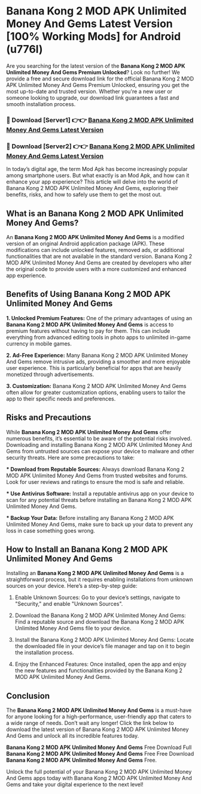 # Banana Kong 2 MOD APK Unlimited Money And Gems Latest Version [100% Working Mods] for Android (u776l)

Are you searching for the latest version of the <strong>Banana Kong 2 MOD APK Unlimited Money And Gems Premium Unlocked</strong>? Look no further! We provide a free and secure download link for the official Banana Kong 2 MOD APK Unlimited Money And Gems Premium Unlocked, ensuring you get the most up-to-date and trusted version. Whether you're a new user or someone looking to upgrade, our download link guarantees a fast and smooth installation process.


<h3>🔴 Download [Server1] 👉👉 <a href="https://getmodsapk.pages.dev?q=Banana+Kong+2+MOD+APK+Unlimited+Money+And+Gems&ref=4R3">Banana Kong 2 MOD APK Unlimited Money And Gems Latest Version</a></h3>

<h3>🔴 Download [Server2] 👉👉 <a href="https://getmodsapk.pages.dev?q=Banana+Kong+2+MOD+APK+Unlimited+Money+And+Gems&ref=4R3">Banana Kong 2 MOD APK Unlimited Money And Gems Latest Version</a></h3>


In today’s digital age, the term Mod Apk has become increasingly popular among smartphone users. But what exactly is an Mod Apk, and how can it enhance your app experience? This article will delve into the world of Banana Kong 2 MOD APK Unlimited Money And Gems, exploring their benefits, risks, and how to safely use them to get the most out.


<h2>What is an Banana Kong 2 MOD APK Unlimited Money And Gems?</h2>

An <strong>Banana Kong 2 MOD APK Unlimited Money And Gems</strong> is a modified version of an original Android application package (APK). These modifications can include unlocked features, removed ads, or additional functionalities that are not available in the standard version. Banana Kong 2 MOD APK Unlimited Money And Gems are created by developers who alter the original code to provide users with a more customized and enhanced app experience.


<h2>Benefits of Using Banana Kong 2 MOD APK Unlimited Money And Gems</h2>

<strong> 1. Unlocked Premium Features:</strong> One of the primary advantages of using an <strong>Banana Kong 2 MOD APK Unlimited Money And Gems</strong> is access to premium features without having to pay for them. This can include everything from advanced editing tools in photo apps to unlimited in-game currency in mobile games.

<strong> 2. Ad-Free Experience:</strong> Many Banana Kong 2 MOD APK Unlimited Money And Gems remove intrusive ads, providing a smoother and more enjoyable user experience. This is particularly beneficial for apps that are heavily monetized through advertisements.

<strong> 3. Customization:</strong> Banana Kong 2 MOD APK Unlimited Money And Gems often allow for greater customization options, enabling users to tailor the app to their specific needs and preferences.


<h2>Risks and Precautions</h2>

While <strong>Banana Kong 2 MOD APK Unlimited Money And Gems</strong> offer numerous benefits, it’s essential to be aware of the potential risks involved. Downloading and installing Banana Kong 2 MOD APK Unlimited Money And Gems from untrusted sources can expose your device to malware and other security threats. Here are some precautions to take:

<strong> * Download from Reputable Sources:</strong> Always download Banana Kong 2 MOD APK Unlimited Money And Gems from trusted websites and forums. Look for user reviews and ratings to ensure the mod is safe and reliable.

<strong> * Use Antivirus Software:</strong> Install a reputable antivirus app on your device to scan for any potential threats before installing an Banana Kong 2 MOD APK Unlimited Money And Gems.

<strong> * Backup Your Data:</strong> Before installing any Banana Kong 2 MOD APK Unlimited Money And Gems, make sure to back up your data to prevent any loss in case something goes wrong.


<h2>How to Install an Banana Kong 2 MOD APK Unlimited Money And Gems</h2>

Installing an <strong>Banana Kong 2 MOD APK Unlimited Money And Gems</strong> is a straightforward process, but it requires enabling installations from unknown sources on your device. Here’s a step-by-step guide:

 1. Enable Unknown Sources: Go to your device’s settings, navigate to "Security," and enable "Unknown Sources".

 2. Download the Banana Kong 2 MOD APK Unlimited Money And Gems: Find a reputable source and download the Banana Kong 2 MOD APK Unlimited Money And Gems file to your device.

 3. Install the Banana Kong 2 MOD APK Unlimited Money And Gems: Locate the downloaded file in your device’s file manager and tap on it to begin the installation process.

 4. Enjoy the Enhanced Features: Once installed, open the app and enjoy the new features and functionalities provided by the Banana Kong 2 MOD APK Unlimited Money And Gems.


<h2><strong>Conclusion</strong></h2>

The <strong>Banana Kong 2 MOD APK Unlimited Money And Gems</strong> is a must-have for anyone looking for a high-performance, user-friendly app that caters to a wide range of needs. Don’t wait any longer! Click the link below to download the latest version of Banana Kong 2 MOD APK Unlimited Money And Gems and unlock all its incredible features today.

<strong>Banana Kong 2 MOD APK Unlimited Money And Gems</strong> Free Download Full <strong>Banana Kong 2 MOD APK Unlimited Money And Gems</strong> Free Free Download <strong>Banana Kong 2 MOD APK Unlimited Money And Gems</strong> Free.

Unlock the full potential of your Banana Kong 2 MOD APK Unlimited Money And Gems apps today with Banana Kong 2 MOD APK Unlimited Money And Gems and take your digital experience to the next level!
